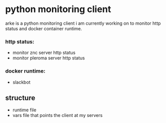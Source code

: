 # python monitoring client
arke is a python monitoring client i am currently working on to monitor http status and docker container runtime.

### http status:
- monitor znc server http status
- monitor pleroma server http status

### docker runtime:
- slackbot

## structure
- runtime file
- vars file that points the client at my servers